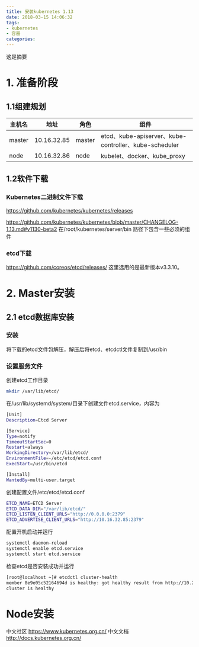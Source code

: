 ```yaml
---
title: 安装kubernetes 1.13
date: 2018-03-15 14:06:32
tags: 
- kubernetes
- 容器
categories:
---
```

这是摘要

<!-- more -->

# 1. 准备阶段
## 1.1组建规划
主机名|地址|角色|组件 |
--|--|--|--
master|10.16.32.85|master|etcd、kube-apiserver、kube-controller、kube-scheduler
node|10.16.32.86|node|kubelet、docker、kube_proxy
## 1.2软件下载
### Kubernetes二进制文件下载
https://github.com/kubernetes/kubernetes/releases

https://github.com/kubernetes/kubernetes/blob/master/CHANGELOG-1.13.md#v1130-beta2
在/root/kubernetes/server/bin 路径下包含一些必须的组件
### etcd下载
https://github.com/coreos/etcd/releases/
这里选用的是最新版本v3.3.10。
# 2. Master安装
## 2.1 etcd数据库安装
### 安装
将下载的etcd文件包解压，解压后将etcd、etcdctl文件复制到/usr/bin
### 设置服务文件
创建etcd工作目录
```bash
mkdir /var/lib/etcd/
```
在/usr/lib/systemd/system/目录下创建文件etcd.service，内容为
```bash
[Unit]
Description=Etcd Server

[Service]
Type=notify
TimeoutStartSec=0
Restart=always
WorkingDirectory=/var/lib/etcd/
EnvironmentFile=-/etc/etcd/etcd.conf
ExecStart=/usr/bin/etcd 

[Install]
WantedBy=multi-user.target
```
创建配置文件/etc/etcd/etcd.conf
```bash
ETCD_NAME=ETCD Server
ETCD_DATA_DIR="/var/lib/etcd/"
ETCD_LISTEN_CLIENT_URLS="http://0.0.0.0:2379"
ETCD_ADVERTISE_CLIENT_URLS="http://10.16.32.85:2379"
```
配置开机启动并运行
```bash
systemctl daemon-reload
systemctl enable etcd.service
systemctl start etcd.service
```
检查etcd是否安装成功并运行
```bash
[root@localhost ~]# etcdctl cluster-health
member 8e9e05c52164694d is healthy: got healthy result from http://10.2.8.130:2379
cluster is healthy
```

# Node安装

中文社区
https://www.kubernetes.org.cn/
中文文档
http://docs.kubernetes.org.cn/